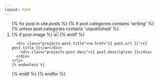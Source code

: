 ```yaml
---
layout: home
---
```

<ol>{% for post in site.posts %}
{% if post.categories contains 'writing' %}
    {% unless post.categories contains 'unpublished' %}
    <li class="projects-post-item">
      <div>
        {% if post.image %}
          <img class="projects-post-img img-{{ post.uid }}" src="{{ post.image }}" />
        {% endif %}

      <div class="projects-post-title"><a href="{{ post.url }}">{{ post.title }}</a></div>
        <div class="projects-post-desc">{{ post.description }}</div>
      </div>
    </li>
    {% endunless %}
  {% endif %}
{% endfor %}
</ol>
